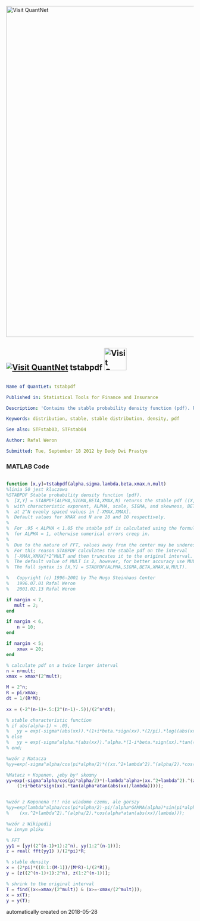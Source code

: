 [<img src="https://github.com/QuantLet/Styleguide-and-FAQ/blob/master/pictures/banner.png" width="888" alt="Visit QuantNet">](http://quantlet.de/)

## [<img src="https://github.com/QuantLet/Styleguide-and-FAQ/blob/master/pictures/qloqo.png" alt="Visit QuantNet">](http://quantlet.de/) **tstabpdf** [<img src="https://github.com/QuantLet/Styleguide-and-FAQ/blob/master/pictures/QN2.png" width="60" alt="Visit QuantNet 2.0">](http://quantlet.de/)

```yaml

Name of QuantLet: tstabpdf

Published in: Statistical Tools for Finance and Insurance

Description: 'Contains the stable probability density function (pdf). Required by STFstab03.m and STFstab04.m function.'

Keywords: distribution, stable, stable distribution, density, pdf

See also: STFstab03, STFstab04

Author: Rafal Weron

Submitted: Tue, September 18 2012 by Dedy Dwi Prastyo
```

### MATLAB Code
```matlab

function [x,y]=tstabpdf(alpha,sigma,lambda,beta,xmax,n,mult)
%linia 50 jest kluczowa
%STABPDF Stable probability density function (pdf).
%  [X,Y] = STABPDF(ALPHA,SIGMA,BETA,XMAX,N) returns the stable pdf ((X,Y) pairs) 
%  with characteristic exponent, ALPHA, scale, SIGMA, and skewness, BETA,
%  at 2^N evenly spaced values in [-XMAX,XMAX]. 
%  Default values for XMAX and N are 20 and 10 respectively.
%
%  For .95 < ALPHA < 1.05 the stable pdf is calculated using the formula 
%  for ALPHA = 1, otherwise numerical errors creep in. 
%
%  Due to the nature of FFT, values away from the center may be underestimated. 
%  For this reason STABPDF calculates the stable pdf on the interval 
%  [-XMAX,XMAX]*2^MULT and then truncates it to the original interval. 
%  The default value of MULT is 2, however, for better accuracy use MULT>4.
%  The full syntax is [X,Y] = STABPDF(ALPHA,SIGMA,BETA,XMAX,N,MULT).

%	Copyright (c) 1996-2001 by The Hugo Steinhaus Center
%	1996.07.01 Rafal Weron
%	2001.02.13 Rafal Weron

if nargin < 7,
   mult = 2;
end

if nargin < 6, 
    n = 10;
end

if nargin < 5;
    xmax = 20;
end

% calculate pdf on a twice larger interval
n = n+mult;
xmax = xmax*(2^mult);

M = 2^n;
R = pi/xmax;
dt = 1/(R*M);
  
xx = (-2^(n-1)+.5:(2^(n-1)-.5))/(2^n*dt);

% stable characteristic function
% if abs(alpha-1) < .05,
%   yy = exp(-sigma*(abs(xx)).*(1+i*beta.*sign(xx).*(2/pi).*log((abs(xx)))));
% else
%   yy = exp(-sigma^alpha.*(abs(xx)).^alpha.*(1-i*beta.*sign(xx).*tan((pi.*alpha)/2)));
% end;

%wzór z Matacza
%yy=exp(-sigma^alpha/cos(pi*alpha/2)*((xx.^2+lambda^2).^(alpha/2).*cos(alpha*atan(abs(xx)/lambda))-lambda^alpha));

%Matacz + Koponen, ¿eby by³ skoœny
yy=exp(-sigma^alpha/cos(pi*alpha/2)*(-lambda^alpha+(xx.^2+lambda^2).^(alpha/2).*cos(alpha*atan(abs(xx)/lambda)).*...
    (1+i*beta*sign(xx).*tan(alpha*atan(abs(xx)/lambda)))));


%wzór z Koponena !!! nie wiadomo czemu, ale gorszy
%yy=exp(lambda^alpha/cos(pi*alpha/2)-pi/(alpha*GAMMA(alpha)*sin(pi*alpha))*...
%    (xx.^2+lambda^2).^(alpha/2).*cos(alpha*atan(abs(xx)/lambda)));

%wzór z Wikipedii
%w innym pliku

% FFT
yy1 = [yy((2^(n-1)+1):2^n), yy(1:2^(n-1))];
z = real( fft(yy1) )/(2*pi)*R;

% stable density
x = (2*pi)*((0:1:(M-1))/(M*R)-1/(2*R));
y = [z((2^(n-1)+1):2^n), z(1:2^(n-1))];   

% shrink to the original interval
T = find((x<=xmax/(2^mult)) & (x>=-xmax/(2^mult)));
x = x(T);
y = y(T);

```

automatically created on 2018-05-28